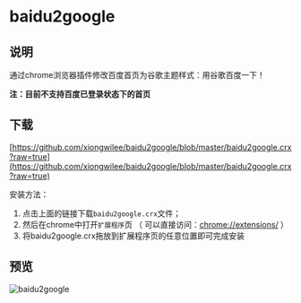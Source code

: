 # baidu2google

## 说明

通过chrome浏览器插件修改百度首页为谷歌主题样式：用谷歌百度一下！

**注：目前不支持百度已登录状态下的首页**

## 下载

[https://github.com/xiongwilee/baidu2google/blob/master/baidu2google.crx?raw=true](https://github.com/xiongwilee/baidu2google/blob/master/baidu2google.crx?raw=true)

安装方法：

1. 点击上面的链接下载`baidu2google.crx`文件；
2. 然后在chrome中打开`扩展程序`页 （ 可以直接访问：[chrome://extensions/](chrome://extensions/) ）
3. 将baidu2google.crx拖放到扩展程序页的任意位置即可完成安装

## 预览

![baidu2google](https://github.com/xiongwilee/baidu2google/blob/master/static/image/baidu2google.png?raw=true)
